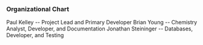 ### Organizational Chart 

Paul Kelley	    --	Project Lead and Primary Developer
Brian Young 	    --	Chemistry Analyst, Developer, and Documentation
Jonathan Steininger --	Databases, Developer, and Testing 

